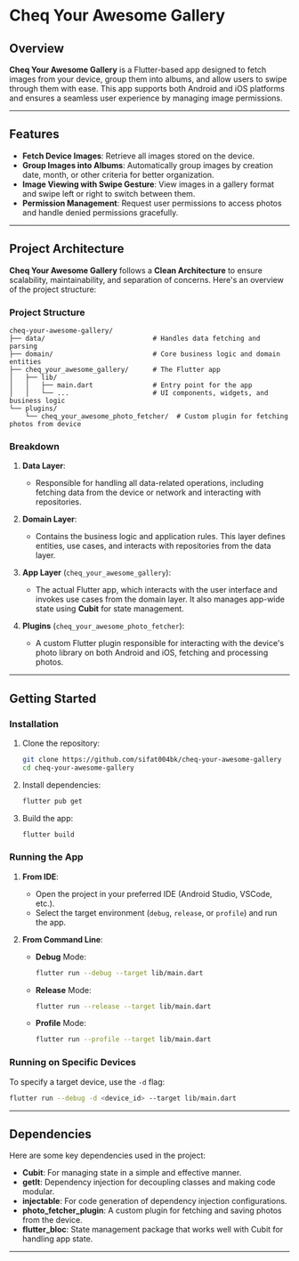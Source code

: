 # Cheq Your Awesome Gallery

## Overview

**Cheq Your Awesome Gallery** is a Flutter-based app designed to fetch images from your device, group them into albums, and allow users to swipe through them with ease. This app supports both Android and iOS platforms and ensures a seamless user experience by managing image permissions.

---

## Features

- **Fetch Device Images**: Retrieve all images stored on the device.
- **Group Images into Albums**: Automatically group images by creation date, month, or other criteria for better organization.
- **Image Viewing with Swipe Gesture**: View images in a gallery format and swipe left or right to switch between them.
- **Permission Management**: Request user permissions to access photos and handle denied permissions gracefully.

---

## Project Architecture

**Cheq Your Awesome Gallery** follows a **Clean Architecture** to ensure scalability, maintainability, and separation of concerns. Here's an overview of the project structure:

### Project Structure

```plaintext
cheq-your-awesome-gallery/
├── data/                           # Handles data fetching and parsing
├── domain/                         # Core business logic and domain entities
├── cheq_your_awesome_gallery/      # The Flutter app
│   ├── lib/
│   │   ├── main.dart               # Entry point for the app
│   │   └── ...                     # UI components, widgets, and business logic
└── plugins/
    └── cheq_your_awesome_photo_fetcher/  # Custom plugin for fetching photos from device
```

### Breakdown

1. **Data Layer**:
    - Responsible for handling all data-related operations, including fetching data from the device or network and interacting with repositories.

2. **Domain Layer**:
    - Contains the business logic and application rules. This layer defines entities, use cases, and interacts with repositories from the data layer.

3. **App Layer** (`cheq_your_awesome_gallery`):
    - The actual Flutter app, which interacts with the user interface and invokes use cases from the domain layer. It also manages app-wide state using **Cubit** for state management.

4. **Plugins** (`cheq_your_awesome_photo_fetcher`):
    - A custom Flutter plugin responsible for interacting with the device's photo library on both Android and iOS, fetching and processing photos.

---

## Getting Started

### Installation

1. Clone the repository:
   ```bash
   git clone https://github.com/sifat004bk/cheq-your-awesome-gallery
   cd cheq-your-awesome-gallery
   ```

2. Install dependencies:
   ```bash
   flutter pub get
   ```

3. Build the app:
   ```bash
   flutter build
   ```

### Running the App

1. **From IDE**:
    - Open the project in your preferred IDE (Android Studio, VSCode, etc.).
    - Select the target environment (`debug`, `release`, or `profile`) and run the app.

2. **From Command Line**:

    - **Debug** Mode:
      ```bash
      flutter run --debug --target lib/main.dart
      ```

    - **Release** Mode:
      ```bash
      flutter run --release --target lib/main.dart
      ```

    - **Profile** Mode:
      ```bash
      flutter run --profile --target lib/main.dart
      ```

### Running on Specific Devices

To specify a target device, use the `-d` flag:

```bash
flutter run --debug -d <device_id> --target lib/main.dart
```

---

## Dependencies

Here are some key dependencies used in the project:

- **Cubit**: For managing state in a simple and effective manner.
- **getIt**: Dependency injection for decoupling classes and making code modular.
- **injectable**: For code generation of dependency injection configurations.
- **photo_fetcher_plugin**: A custom plugin for fetching and saving photos from the device.
- **flutter_bloc**: State management package that works well with Cubit for handling app state.

---
